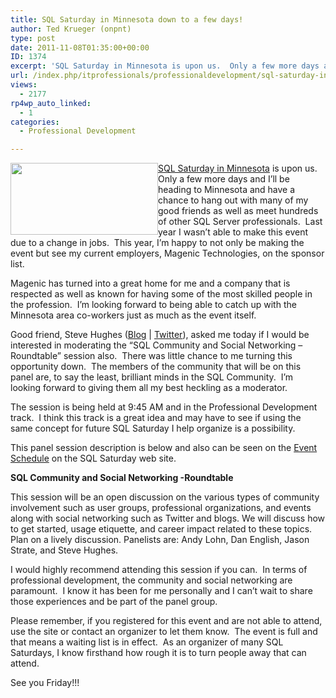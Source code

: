 ```yaml
---
title: SQL Saturday in Minnesota down to a few days!
author: Ted Krueger (onpnt)
type: post
date: 2011-11-08T01:35:00+00:00
ID: 1374
excerpt: 'SQL Saturday in Minnesota is upon us.  Only a few more days and I’ll be heading to Minnesota and have a chance to hang out with many of my good friends as well as meet hundreds of other SQL Server professionals.  Last year I wasn’t able to make this eve&hellip;'
url: /index.php/itprofessionals/professionaldevelopment/sql-saturday-in-minnesota-is-here/
views:
  - 2177
rp4wp_auto_linked:
  - 1
categories:
  - Professional Development

---
```

[<img style="float: left;" src="/wp-content/uploads/blogs/DataMgmt/-62.png?mtime=1319638751" alt="" width="236" height="115" />SQL Saturday in Minnesota][1] is upon us.  Only a few more days and I’ll be heading to Minnesota and have a chance to hang out with many of my good friends as well as meet hundreds of other SQL Server professionals.  Last year I wasn’t able to make this event due to a change in jobs.  This year, I’m happy to not only be making the event but see my current employers, Magenic Technologies, on the sponsor list.

Magenic has turned into a great home for me and a company that is respected as well as known for having some of the most skilled people in the profession.  I’m looking forward to being able to catch up with the Minnesota area co-workers just as much as the event itself.

Good friend, Steve Hughes ([Blog][2] | [Twitter][3]), asked me today if I would be interested in moderating the “SQL Community and Social Networking – Roundtable” session also.  There was little chance to me turning this opportunity down.  The members of the community that will be on this panel are, to say the least, brilliant minds in the SQL Community.  I’m looking forward to giving them all my best heckling as a moderator.

The session is being held at 9:45 AM and in the Professional Development track.  I think this track is a great idea and may have to see if using the same concept for future SQL Saturday I help organize is a possibility.

This panel session description is below and also can be seen on the [Event Schedule][4] on the SQL Saturday web site.

**SQL Community and Social Networking -Roundtable** 

This session will be an open discussion on the various types of community involvement such as user groups, professional organizations, and events along with social networking such as Twitter and blogs. We will discuss how to get started, usage etiquette, and career impact related to these topics. Plan on a lively discussion. Panelists are: Andy Lohn, Dan English, Jason Strate, and Steve Hughes.

I would highly recommend attending this session if you can.  In terms of professional development, the community and social networking are paramount.  I know it has been for me personally and I can’t wait to share those experiences and be part of the panel group.

Please remember, if you registered for this event and are not able to attend, use the site or contact an organizer to let them know.  The event is full and that means a waiting list is in effect.  As an organizer of many SQL Saturdays, I know firsthand how rough it is to turn people away that can attend.

See you Friday!!!

 [1]: http://www.sqlsaturday.com/99/eventhome.aspx
 [2]: http://dataonwheels.wordpress.com/
 [3]: http://twitter.com/#%21/DataOnWheels
 [4]: http://www.sqlsaturday.com/99/schedule.aspx